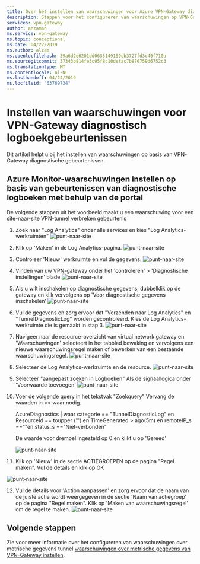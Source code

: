 ```yaml
---
title: Over het instellen van waarschuwingen voor Azure VPN-Gateway diagnostisch logboekgebeurtenissen
description: Stappen voor het configureren van waarschuwingen op VPN-Gateway diagnostische gebeurtenissen
services: vpn-gateway
author: anzaman
ms.service: vpn-gateway
ms.topic: conceptional
ms.date: 04/22/2019
ms.author: alzam
ms.openlocfilehash: 39a6d2e6201dd0635149159cb3727fd3c40f710a
ms.sourcegitcommit: 37343b814fe3c95f8c10defac7b876759d6752c3
ms.translationtype: MT
ms.contentlocale: nl-NL
ms.lasthandoff: 04/24/2019
ms.locfileid: "63769734"
---
```

# <a name="setting-up-alerts-on-vpn-gateway-diagnostic-log-events"></a>Instellen van waarschuwingen voor VPN-Gateway diagnostisch logboekgebeurtenissen

Dit artikel helpt u bij het instellen van waarschuwingen op basis van VPN-Gateway diagnostische gebeurtenissen.


## <a name="setup"></a>Azure Monitor-waarschuwingen instellen op basis van gebeurtenissen van diagnostische logboeken met behulp van de portal

De volgende stappen uit het voorbeeld maakt u een waarschuwing voor een site-naar-site VPN-tunnel verbreken gebeurtenis



1. Zoek naar "Log Analytics" onder alle services en kies "Log Analytics-werkruimten" ![punt-naar-site](./media/vpn-gateway-howto-setup-alerts-virtual-network-gateway-log/log-alert0.png "maken")

2. Klik op 'Maken' in de Log Analytics-pagina.
![punt-naar-site](./media/vpn-gateway-howto-setup-alerts-virtual-network-gateway-log/log-alert1.png  "selecteren")

3. Controleer 'Nieuw' werkruimte en vul de gegevens.
![punt-naar-site](./media/vpn-gateway-howto-setup-alerts-virtual-network-gateway-log/log-alert2.png  "selecteren")

4. Vinden van uw VPN-gateway onder het 'controleren' > 'Diagnostische instellingen' blade ![punt-naar-site](./media/vpn-gateway-howto-setup-alerts-virtual-network-gateway-log/log-alert3.png  "selecteren")

5. Als u wilt inschakelen op diagnostische gegevens, dubbelklik op de gateway en klik vervolgens op 'Voor diagnostische gegevens inschakelen' ![punt-naar-site](./media/vpn-gateway-howto-setup-alerts-virtual-network-gateway-log/log-alert4.png  "selecteren")

6. Vul de gegevens en zorg ervoor dat "Verzenden naar Log Analytics" en "TunnelDiagnosticLog" worden gecontroleerd. Kies de Log Analytics-werkruimte die is gemaakt in stap 3.
![punt-naar-site](./media/vpn-gateway-howto-setup-alerts-virtual-network-gateway-log/log-alert5.png  "selecteren")

7. Navigeer naar de resource-overzicht van virtual network gateway en 'Waarschuwingen' selecteert in het tabblad bewaking en vervolgens een nieuwe waarschuwingsregel maken of bewerken van een bestaande waarschuwingsregel.
![punt-naar-site](./media/vpn-gateway-howto-setup-alerts-virtual-network-gateway-log/log-alert6.png  "selecteren")

8. Selecteer de Log Analytics-werkruimte en de resource.
![punt-naar-site](./media/vpn-gateway-howto-setup-alerts-virtual-network-gateway-log/log-alert7.png  "selecteren")

9. Selecteer "aangepast zoeken in Logboeken" Als de signaallogica onder 'Voorwaarde toevoegen' ![punt-naar-site](./media/vpn-gateway-howto-setup-alerts-virtual-network-gateway-log/log-alert8.png  "selecteren")

10. Voer de volgende query in het tekstvak "Zoekquery" Vervang de waarden in <> waar nodig.

    AzureDiagnostics | waar categorie == "TunnelDiagnosticLog" en ResourceId == toupper ("<RESOURCEID OF GATEWAY>') en TimeGenerated > ago(5m) en remoteIP_s =="<REMOTE IP OF TUNNEL>"en status_s =="Niet-verbonden"

    De waarde voor drempel ingesteld op 0 en klikt u op 'Gereed'

    ![punt-naar-site](./media/vpn-gateway-howto-setup-alerts-virtual-network-gateway-log/log-alert9.png  "selecteren")

11. Klik op 'Nieuw' in de sectie ACTIEGROEPEN op de pagina "Regel maken". Vul de details en klik op OK

![punt-naar-site](./media/vpn-gateway-howto-setup-alerts-virtual-network-gateway-log/log-alert10.png  "selecteren")

12. Vul de details voor 'Action aanpassen' en zorg ervoor dat de naam van de juiste actie wordt weergegeven in de sectie 'Naam van actiegroep' op de pagina "Regel maken". Klik op 'Maken van waarschuwingsregel' om de regel te maken.
![punt-naar-site](./media/vpn-gateway-howto-setup-alerts-virtual-network-gateway-log/log-alert11.png  "selecteren")

## <a name="next-steps"></a>Volgende stappen

Zie voor meer informatie over het configureren van waarschuwingen over metrische gegevens tunnel [waarschuwingen over metrische gegevens van VPN-Gateway instellen](vpn-gateway-howto-setup-alerts-virtual-network-gateway-metric.md).
